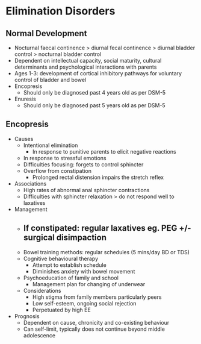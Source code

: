 # Elimination Disorders

## Normal Development

- Nocturnal faecal continence > diurnal fecal continence > diurnal bladder control > nocturnal bladder control
- Dependent on intellectual capacity, social maturity, cultural determinants and psychological interactions with parents
- Ages 1-3: development of cortical inhibitory pathways for voluntary control of bladder and  bowel
- Encopresis
  - Should only be diagnosed past 4 years old as per DSM-5
- Enuresis
  - Should only be diagnosed past 5 years old as per DSM-5

## Encopresis

- Causes
  - Intentional elimination
    - In response to punitive parents to elicit negative reactions
  - In response to stressful emotions
  - Difficulties focusing: forgets to control sphincter
  - Overflow from constipation
    - Prolonged rectal distension impairs the stretch reflex
- Associations
  - High rates of abnormal anal sphincter contractions
  - Difficulties with sphincter relaxation > do not respond well to laxatives
- Management
  - If constipated: regular laxatives eg. PEG +/- surgical disimpaction
    - 
  - Bowel training methods: regular schedules (5 mins/day BD or TDS)
  - Cognitive behavioural therapy
    - Attempt to establish schedule
    - Diminishes anxiety with bowel movement
  - Psychoeducation of family and school
    - Management plan for changing of underwear
  - Considerations
    - High stigma from family members particularly peers
    - Low self-esteem, ongoing social rejection
    - Perpetuated by high EE
- Prognosis
  - Dependent on cause, chronicity and co-existing behaviour
  - Can self-limit, typically does not continue beyond middle adolescence